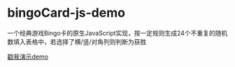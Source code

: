 # bingoCard-js-demo

一个经典游戏Bingo卡的原生JavaScript实现，按一定规则生成24个不重复的随机数填入表格中，若选择了横/竖/对角列则判断为获胜

[戳我演示demo](https://albertbobo.github.io/bingoCard-js-demo/bingoCard.html)
